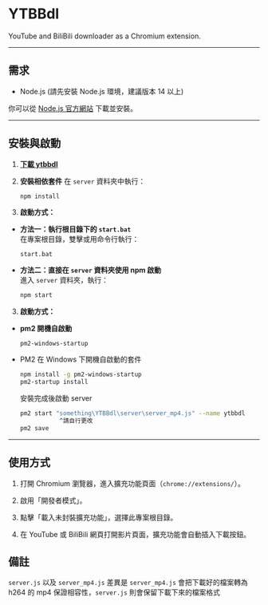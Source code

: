 
# YTBBdl

YouTube and BiliBili downloader as a Chromium extension.

---

## 需求

- Node.js (請先安裝 Node.js 環境，建議版本 14 以上)

你可以從 [Node.js 官方網站](https://nodejs.org/) 下載並安裝。

---

## 安裝與啟動

1. **[下載 ytbbdl](https://github.com/yangyx30678/YTBBdl/releases)**

2. **安裝相依套件**
   在 `server` 資料夾中執行：  
   ```bash
   npm install
   ```

3. **啟動方式：**

- **方法一：執行根目錄下的 `start.bat`**  
  在專案根目錄，雙擊或用命令行執行：  
  ```
  start.bat
  ```

- **方法二：直接在 `server` 資料夾使用 npm 啟動**  
  進入 `server` 資料夾，執行：  
  ```bash
  npm start
  ```

3. **啟動方式：**

- **pm2 開機自啟動**
  
  `pm2-windows-startup`
- PM2 在 Windows 下開機自啟動的套件
  ```bash
  npm install -g pm2-windows-startup
  pm2-startup install
  ```
  安裝完成後啟動 server
  ```bash
  pm2 start "something\YTBBdl\server\server_mp4.js" --name ytbbdl
             ^請自行更改
  pm2 save
  ```

---

## 使用方式

1. 打開 Chromium 瀏覽器，進入擴充功能頁面（`chrome://extensions/`）。

2. 啟用「開發者模式」。

3. 點擊「載入未封裝擴充功能」，選擇此專案根目錄。

4. 在 YouTube 或 BiliBili 網頁打開影片頁面，擴充功能會自動插入下載按鈕。

## 備註
`server.js` 以及 `server_mp4.js` 差異是 `server_mp4.js` 會把下載好的檔案轉為 h264 的 mp4 保證相容性，`server.js` 則會保留下載下來的檔案格式
